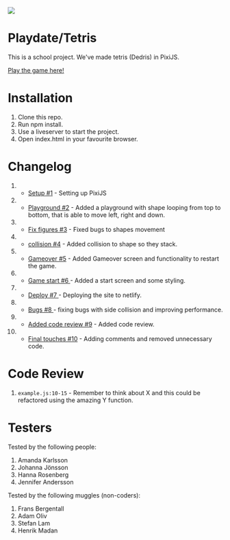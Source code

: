 <img src="https://media.giphy.com/media/f7STAwvEml1eIf0FEq/giphy.gif">

# Playdate/Tetris

This is a school project. We've made tetris (Dedris) in PixiJS.

<a href="https://dedris.netlify.app/">Play the game here!</a>

# Installation

1. Clone this repo.
2. Run npm install.
3. Use a liveserver to start the project.
4. Open index.html in your favourite browser.

# Changelog

1.  -   <a href="https://github.com/s0wie/playdate/pull/1">Setup #1</a> - Setting up PixiJS
2.  -   <a href="https://github.com/s0wie/playdate/pull/2">Playground #2</a> - Added a playground with shape looping from top to bottom, that is able to move left, right and down.
3.  -   <a href="https://github.com/s0wie/playdate/pull/3">Fix figures #3</a> - Fixed bugs to shapes movement
4.  -   <a href="https://github.com/s0wie/playdate/pull/4">collision #4</a> - Added collision to shape so they stack.
5.  -   <a href="https://github.com/s0wie/playdate/pull/5">Gameover #5</a> - Added Gameover screen and functionality to restart the game.
6.  -   <a href="https://github.com/s0wie/playdate/pull/6">Game start #6 </a> - Added a start screen and some styling.
7.  -   <a href="https://github.com/s0wie/playdate/pull/7">Deploy #7 </a> - Deploying the site to netlify.
8.  -   <a href="https://github.com/s0wie/playdate/pull/8">Bugs #8 </a> - fixing bugs with side collision and improving performance.
9.  -   <a href="https://github.com/s0wie/playdate/pull/9">Added code review #9</a> - Added code review.
10. -   <a href="https://github.com/s0wie/playdate/pull/9">Final touches #10</a> - Adding comments and removed unnecessary code.

# Code Review

1. `example.js:10-15` - Remember to think about X and this could be refactored using the amazing Y function.

# Testers

Tested by the following people:

1. Amanda Karlsson
2. Johanna Jönsson
3. Hanna Rosenberg
4. Jennifer Andersson

Tested by the following muggles (non-coders):

1. Frans Bergentall
2. Adam Oliv
3. Stefan Lam
4. Henrik Madan
